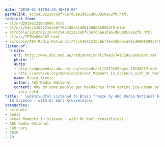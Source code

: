 ```yaml
---
date: "2019-02-21T04:39:40+10:00"
permalink: 4cc54582216c6bf76e7d5ae1d961d600850962f0.html
redirect_from:
- sl/n/d20190221043940.html
- sl/n/s/h4cc54582216c6bf76e7d5ae1d961d600850962f0.html
- scrobble/2019/02/20/4cc54582216c6bf76e7d5ae1d961d600850962f0.html
- sl/n/s/ZPTMnH9wJ87.html
- scrobble/ABC-Radio-National//4cc54582216c6bf76e7d5ae1d961d600850962f0.html
listen-of:
  h-cite:
    url: http://www.abc.net.au/radionational/feed/7417248/podcast.xml
    photo: ""
    audio:
    - http://mpegmedia.abc.net.au/rn/podcast/2019/02/gms_20190219.mp3
    - http://archive.org/download/Great_Moments_In_Science_with_Dr_Karl_Kruszelnicki-Podcast-by-ABC_Radio_National/Brain_freeze.mp3
    name: Brain freeze
    author: ABC Radio National
    content: Why do some people get headaches from eating ice-cream or drinking something
      very cold
title: ' \ud83c\udfa7 Listened to Brain freeze by ABC Radio National From Great Moments
  In Science - with Dr Karl Kruszelnicki'
categories:
- scrobble
- audio
- Great Moments In Science - with Dr Karl Kruszelnicki
- ABC Radio National
- February
- 2019
- 20
---
```

